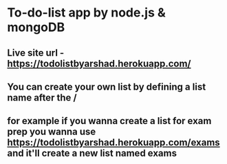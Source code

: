 # To-do-list app by node.js & mongoDB
## Live site url - https://todolistbyarshad.herokuapp.com/
## You can create your own list by defining a list name after the /
## for example if you wanna create a list for exam prep you wanna use https://todolistbyarshad.herokuapp.com/exams and it'll create a new list named exams
